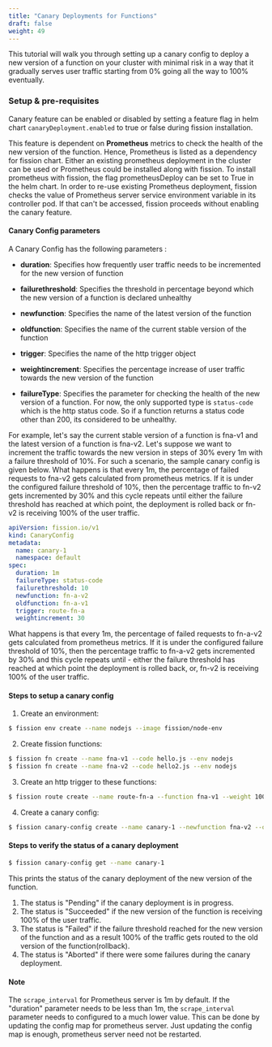 ```yaml
---
title: "Canary Deployments for Functions"
draft: false
weight: 49
---
```


This tutorial will walk you through setting up a canary config to deploy a new version of a function on your cluster with minimal risk in a way that it gradually serves user traffic starting from 0% going all the way to 100% eventually.

### Setup & pre-requisites

Canary feature can be enabled or disabled by setting a feature flag in helm chart `canaryDeployment.enabled` to true or false during fission installation.

This feature is dependent on **Prometheus** metrics to check the health of the new version of the function.
Hence, Prometheus is listed as a dependency for fission chart.
Either an existing prometheus deployment in the cluster can be used or Prometheus could be installed along with fission.
To install prometheus with fission, the flag prometheusDeploy can be set to True in the helm chart.
In order to re-use existing Prometheus deployment, fission checks the value of Prometheus server service environment variable in its controller pod.
If that can't be accessed, fission proceeds without enabling the canary feature.

#### Canary Config parameters

A Canary Config has the following parameters :

* **duration**: Specifies how frequently user traffic needs to be incremented for the new version of function
  
* **failurethreshold**: Specifies the threshold in percentage beyond which the new version of a function is declared unhealthy
  
* **newfunction**: Specifies the name of the latest version of the function
  
* **oldfunction**: Specifies the name of the current stable version of the function
  
* **trigger**: Specifies the name of the http trigger object
  
* **weightincrement**: Specifies the percentage increase of user traffic towards the new version of the function
  
* **failureType**: Specifies the parameter for checking the health of the new version of a function.
  For now, the only supported type is `status-code` which is the http status code.
  So if a function returns a status code other than 200, its considered to be unhealthy.

For example, let's say the current stable version of a function is fna-v1 and the latest version of a function is fna-v2.
Let's suppose we want to increment the traffic towards the new version in steps of 30% every 1m with a failure threshold of 10%.
For such a scenario, the sample canary config is given below.
What happens is that every 1m, the percentage of failed requests to fna-v2 gets calculated from prometheus metrics.
If it is under the configured failure threshold of 10%, then the percentage traffic to fn-v2 gets incremented by 30% and this cycle repeats until either the failure threshold has reached at which point, the deployment is rolled back or fn-v2 is receiving 100% of the user traffic.

```yaml
apiVersion: fission.io/v1
kind: CanaryConfig
metadata:
  name: canary-1
  namespace: default
spec:
  duration: 1m
  failureType: status-code
  failurethreshold: 10
  newfunction: fn-a-v2
  oldfunction: fn-a-v1
  trigger: route-fn-a
  weightincrement: 30
```

What happens is that every 1m, the percentage of failed requests to fn-a-v2 gets calculated from prometheus metrics.
If it is under the configured failure threshold of 10%, then the percentage traffic to fn-a-v2 gets incremented by 30% and this cycle repeats until - either the failure threshold has reached at which point the deployment is rolled back, or, fn-v2 is receiving 100% of the user traffic.

#### Steps to setup a canary config

1. Create an environment:

  ```bash
  $ fission env create --name nodejs --image fission/node-env
  ```

2. Create fission functions:

```bash
$ fission fn create --name fna-v1 --code hello.js --env nodejs
$ fission fn create --name fna-v2 --code hello2.js --env nodejs
```

3. Create an http trigger to these functions:

```bash
$ fission route create --name route-fn-a --function fna-v1 --weight 100 --function fna-v2 --weight 0 --url /hello2
```

4. Create a canary config:

```bash
$ fission canary-config create --name canary-1 --newfunction fna-v2 --oldfunction fna-v1 --httptrigger route-fn-a --increment-step 30 --increment-interval 1m --failure-threshold 10
```

#### Steps to verify the status of a canary deployment

```bash
$ fission canary-config get --name canary-1
```

This prints the status of the canary deployment of the new version of the function.

1. The status is "Pending" if the canary deployment is in progress.
2. The status is "Succeeded" if the new version of the function is receiving 100% of the user traffic.
3. The status is "Failed" if the failure threshold reached for the new version of the function and as a result 100% of the traffic gets routed to the old version of the function(rollback).
4. The status is "Aborted" if there were some failures during the canary deployment.

#### Note

The `scrape_interval` for Prometheus server is 1m by default.
If the "duration" parameter needs to be less than 1m, the `scrape_interval` parameter needs to configured to a much lower value.
This can be done by updating the config map for prometheus server.
Just updating the config map is enough, prometheus server need not be restarted.
